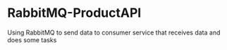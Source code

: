 # RabbitMQ-ProductAPI
Using RabbitMQ to send data to consumer service that receives data and does some tasks
